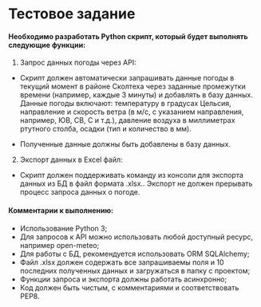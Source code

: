 # Тестовое задание

#### Необходимо разработать Python скрипт, который будет выполнять следующие функции:
1. Запрос данных погоды через API:
- Скрипт должен автоматически запрашивать данные погоды в текущий момент в районе Сколтеха через заданные промежутки времени (например, каждые 3 минуты) и добавлять в базу данных. Данные погоды включают: температуру в градусах Цельсия, направление и скорость ветра (в м/с, с указанием направления, например, ЮВ, СВ, С и т.д.), давление воздуха в миллиметрах ртутного столба, осадки (тип и количество в мм).

- Полученные данные должны быть добавлены в базу данных. 

2. Экспорт данных в Excel файл:

- Скрипт должен поддерживать команду из консоли для экспорта данных из БД в файл формата .xlsx.. Экспорт не должен прерывать процесс запроса данных о погоде.

#### Комментарии к выполнению:
- Использование Python 3;
- Для запросов к API можно использовать любой доступный ресурс, например open-meteo;
- Для работы с БД, рекомендуется использовать ORM SQLAlchemy;
- Файл .xlsx должен содержать все запрашиваемы поля и 10 последних полученных данных и загружаться в папку с проектом;
- Функции запроса и экспорта должны работать асинхронно; 
- Код должен быть чистым, с комментариями и соответствовать PEP8.
